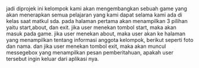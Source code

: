 jadi diprojek ini kelompok kami akan mengembangkan sebuah game yang akan menerapkan semua pelajaran yang kami dapat selama kami ada di kelas saat matkul sda. pada halaman pertama akan menampilkan 3 pilihan yaitu start,about, dan exit. jika user menekan tombol start, maka akan masuk pada game. jika user menekan about, maka user akan ke halaman yang menampilkan tentang informasi anggota kelompok, berikut seperti foto dan nama. dan jika user menekan tombol exit, maka akan muncul messegebox yang menampilkan pesan pemberitahuan, apakah user tersebut ingin keluar dari aplikasi nya.
